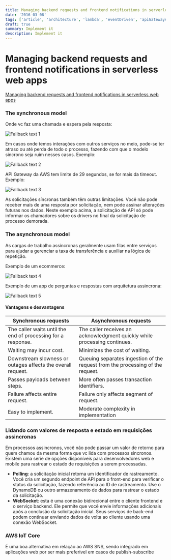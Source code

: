 ```yaml
---
title: Managing backend requests and frontend notifications in serverless web apps
date: '2016-03-08'
tags: ['article', 'architecture', 'lambda', 'eventDriven', 'apiGatewayAWS', 'read', 'withResume']
draft: true
summary: Implement it
description: Implement it
---
```

# Managing backend requests and frontend notifications in serverless web apps


[Managing backend requests and frontend notifications in serverless web apps](https://aws.amazon.com/blogs/compute/managing-backend-requests-and-frontend-notifications-in-serverless-web-apps/)

### The synchronous model

Onde vc faz uma chamada e espera pela resposta:

![Fallback text 1](/static/assets/pasted-image-20220713232811.png)


Em casos onde temos interações com outros serviços no meio, pode-se ter atraso ou até perda de todo o processo, fazendo com que o modelo sincrono seja ruim nesses casos. Exemplo:

![Fallback text 2](/static/assets/pasted-image-20220713233003.png)


API Gateway da AWS tem limite de 29 segundos, se for mais da timeout. Exemplo:

![Fallback text 3](/static/assets/pasted-image-20220713233115.png)


As solicitações síncronas também têm outras limitações. Você não pode receber mais de uma resposta por solicitação, nem pode assinar alterações futuras nos dados. Neste exemplo acima, a solicitação de API só pode informar os chamadores sobre os drivers no final da solicitação de processo demorada.

### The asynchronous model

As cargas de trabalho assíncronas geralmente usam filas entre serviços para ajudar a gerenciar a taxa de transferência e auxiliar na lógica de repetição.

Exemplo de um ecommerce:

![Fallback text 4](/static/assets/pasted-image-20220713233405.png)


Exemplo de um app de perguntas e respostas com arquitetura assincrona:

![Fallback text 5](/static/assets/pasted-image-20220713233602.png)


#### Vantagens e desvantagens

| Synchronous requests                                         	| Asynchronous requests                                                          	|
|--------------------------------------------------------------	|--------------------------------------------------------------------------------	|
| The caller waits until the end of processing for a response. 	| The caller receives an acknowledgment quickly while processing continues.      	|
| Waiting may incur cost.                                      	| Minimizes the cost of waiting.                                                 	|
| Downstream slowness or outages affects the overall request.  	| Queuing separates ingestion of the request from the processing of the request. 	|
| Passes payloads between steps.                               	| More often passes transaction identifiers.                                     	|
| Failure affects entire request.                              	| Failure only affects segment of request.                                       	|
| Easy to implement.                                           	| Moderate complexity in implementation                                          	|


### Lidando com valores de resposta e estado em requisições assincronas

Em processos assincronos, você não pode passar um valor de retorno para quem chamou da mesma forma que vc lida com processos sincronos. Existem uma serie de opções disponíveis para desenvolvedores web e mobile para rastrear o estado de requisições a serem processadas.

- **Polling**: a solicitação inicial retorna um identificador de rastreamento. Você cria um segundo endpoint de API para o front-end para verificar o status da solicitação, fazendo referência ao ID de rastreamento. Use o DynamoDB ou outro armazenamento de dados para rastrear o estado da solicitação.
- **WebSocket**: esta é uma conexão bidirecional entre o cliente frontend e o serviço backend. Ele permite que você envie informações adicionais após a conclusão da solicitação inicial. Seus serviços de back-end podem continuar enviando dados de volta ao cliente usando uma conexão WebSocket.

### AWS IoT Core

É uma boa alternativa em relação ao AWS SNS, sendo integrado em aplicações web por ser mais preferivel em casos de publish-subscribe


